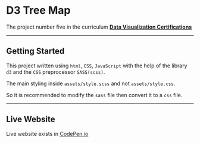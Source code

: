# D3 Tree Map

The project number five in the curriculum [**Data Visualization Certifications**](https://www.freecodecamp.org/learn/data-visualization/data-visualization-projects/)

---

## Getting Started

This project written using `html`, `CSS`, `JavaScript` with the help of the library `d3` and the `CSS` preprocessor `SASS(scss)`.

The main styling inside `assets/style.scss` and not `assets/style.css`.

So it is recommended to modify the `sass` file then convert it to a `css` file.

---

## Live Website

Live website exists in [CodePen.io](https://codepen.io/HOuadhour/full/Vwmbarq)
